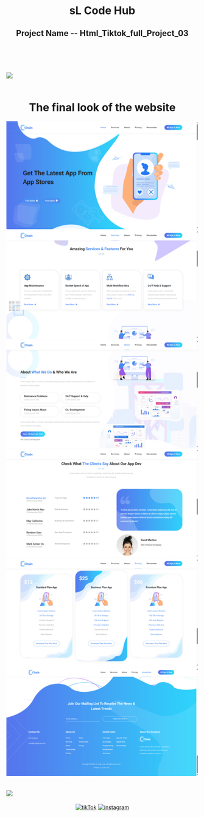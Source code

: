 
<header>
<h1 align="center">sL Code Hub</h1>
    <h2>Project Name -- Html_Tiktok_full_Project_03</h2>
</header>
<br /><br />
<img src="https://user-images.githubusercontent.com/73097560/115834477-dbab4500-a447-11eb-908a-139a6edaec5c.gif">
<br /><br />
<div>
    <h1 align="center">The final look of the website</h1>
    <div align="center">
        <img src="Chain App Dev _ sL code Hub 1.png">
        <img src="Chain App Dev _ sL code Hub 2.png">
        <img src="Chain App Dev _ sL code Hub 3.png">
        <img src="Chain App Dev _ sL code Hub 4.png">
        <img src="Chain App Dev _ sL code Hub 5.png">
        <img src="Chain App Dev _ sL code Hub 6.png">
    </div>
</div>
<br /><br />
<img src="https://user-images.githubusercontent.com/73097560/115834477-dbab4500-a447-11eb-908a-139a6edaec5c.gif">
<br /><br />
<div align="center">
    <a href="https://www.tiktok.com/@sl_code_hub?_t=8lB3USQZmPh&_r=1"><img
            src="https://cdn-icons-png.flaticon.com/128/3046/3046126.png" alt="tikTok" width="60"></a>
    <a href="https://youtube.com/@sL_Code_HuB?si=c6Gt4TW4xBhjLSdz"><img
            src="https://cdn-icons-png.flaticon.com/128/3938/3938037.png" alt="instagram" width="60"></a>
</div>
